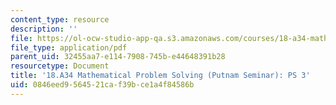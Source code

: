 ```yaml
---
content_type: resource
description: ''
file: https://ol-ocw-studio-app-qa.s3.amazonaws.com/courses/18-a34-mathematical-problem-solving-putnam-seminar-fall-2018/0846eed9564521caf39bce1a4f84586b_MIT18_A34F18PS3.pdf
file_type: application/pdf
parent_uid: 32455aa7-e114-7908-745b-e44648391b28
resourcetype: Document
title: '18.A34 Mathematical Problem Solving (Putnam Seminar): PS 3'
uid: 0846eed9-5645-21ca-f39b-ce1a4f84586b
---
```

